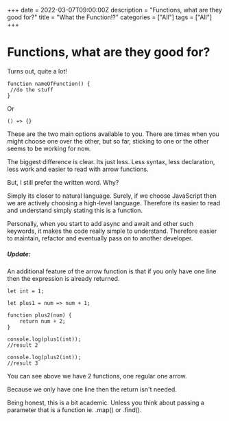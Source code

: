 +++
date = 2022-03-07T09:00:00Z
description = "Functions, what are they good for?"
title = "What the Function!?"
categories = ["All"]
tags = ["All"]
+++

# Functions, what are they good for?

Turns out, quite a lot!

    function nameOfFunction() {
     //do the stuff
    }

Or

    () => {}

These are the two main options available to you. There are times when you might choose one over the other, but so far, sticking to one or the other seems to be working for now.

The biggest difference is clear. Its just less. Less syntax, less declaration, less work and easier to read with arrow functions.

But, I still prefer the written word. Why?

Simply its closer to natural language. Surely, if we choose JavaScript then we are actively choosing a high-level language. Therefore its easier to read and understand simply stating this is a function.

Personally, when you start to add async and await and other such keywords, it makes the code really simple to understand. Therefore easier to maintain, refactor and eventually pass on to another developer.

##### Update:

An additional feature of the arrow function is that if you only have one line then the expression is already returned.

    let int = 1;

    let plus1 = num => num + 1;

    function plus2(num) {
    	return num + 2;
    }

    console.log(plus1(int));
    //result 2

    console.log(plus2(int));
    //result 3

You can see above we have 2 functions, one regular one arrow.

Because we only have one line then the return isn't needed.

Being honest, this is a bit academic. Unless you think about passing a parameter that is a function ie. .map() or .find().
